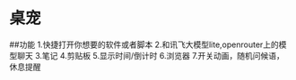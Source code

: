 # 桌宠
##功能
1.快捷打开你想要的软件或者脚本
2.和讯飞大模型lite,openrouter上的模型聊天
3.笔记
4.剪贴板
5.显示时间/倒计时
6.浏览器
7.开关动画，随机问候语，休息提醒
